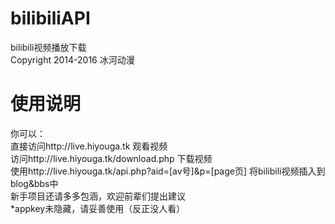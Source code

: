 # bilibiliAPI  
bilibili视频播放下载  
Copyright 2014-2016 冰河动漫  
# 使用说明
你可以：  
直接访问http://live.hiyouga.tk 观看视频  
访问http://live.hiyouga.tk/download.php 下载视频  
使用http://live.hiyouga.tk/api.php?aid=[av号]&p=[page页] 将bilibili视频插入到blog&bbs中  
新手项目还请多多包涵，欢迎前辈们提出建议  
*appkey未隐藏，请妥善使用（反正没人看）
